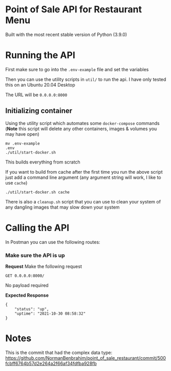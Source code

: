 # Point of Sale API for Restaurant Menu

Built with the most recent stable version of Python (3.9.0)


# Running the API

First make sure to go into the `.env-example` file and set the variables

Then you can use the utility scripts  in `util/` to run the api. I have only tested this on an Ubuntu 20.04 Desktop

The URL will be `0.0.0.0:8000`

## Initializing container

Using the utility script which automates some `docker-compose` commands (**Note** this script will delete any other containers, images & volumes you may have open)

```
mv .env-example
.env
./util/start-docker.sh
```

This builds everything from scratch

If you want to build from cache after the first time you run the above script just add a command line argument (any argument string will work, I like to use `cache`)

```
./util/start-docker.sh cache
```

There is also a `cleanup.sh` script that you can use to clean your system of any dangling images that may slow down your system

# Calling the API

In Postman you can use the following routes:

### Make sure the API is up

**Request**
Make the following request
```
GET 0.0.0.0:8000/
```

No payload required

**Expected Response**
```
{
    "status": "up",
    "uptime": "2021-10-30 08:58:32"
}
```


# Notes

This is the commit that had the complex data type: https://github.com/NormanBenbrahim/point_of_sale_restaurant/commit/500fcbff6764b57d2e264a2f66af34fdfba928fb